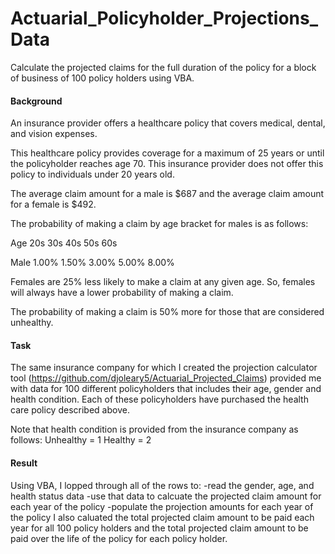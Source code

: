 # Actuarial_Policyholder_Projections_Data
Calculate the projected claims for the full duration of the policy for a block of business of 100 policy holders using VBA.

#### Background
An insurance provider offers a healthcare policy that covers medical, dental, and vision expenses.

This healthcare policy provides coverage for a maximum of 25 years or until the policyholder reaches age 70. This insurance provider does not offer this policy to individuals under 20 years old.

The average claim amount for a male is $687 and the average claim amount for a female is $492.

The probability of making a claim by age bracket for males is as follows:

Age   20s     30s     40s     50s     60s

Male  1.00%   1.50%   3.00%   5.00%   8.00%

Females are 25% less likely to make a claim at any given age. So, females will always have a lower probability of making a claim.

The probability of making a claim is 50% more for those that are considered unhealthy.

#### Task
The same insurance company for which I created the projection calculator tool (https://github.com/djoleary5/Actuarial_Projected_Claims) provided me with data for 100 different policyholders that includes their age, gender and health condition. Each of these policyholders have purchased the health care policy described above.

Note that health condition is provided from the insurance company as follows:
Unhealthy = 1
Healthy = 2

#### Result
Using VBA, I lopped through all of the rows to:
  -read the gender, age, and health status data
  -use that data to calcuate the projected claim amount for each year of the policy
  -populate the projection amounts for each year of the policy
I also caluated the total projected claim amount to be paid each year for all 100 policy holders and the total projected claim amount to be paid over the life of the policy for each policy holder.
